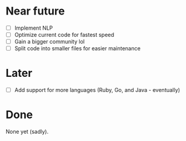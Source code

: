 # Near future
 - [ ] Implement NLP
 - [ ] Optimize current code for fastest speed
 - [ ] Gain a bigger community lol
 - [ ] Split code into smaller files for easier maintenance

# Later
 - [ ] Add support for more languages (Ruby, Go, and Java - eventually)
 
# Done
None yet (sadly).
